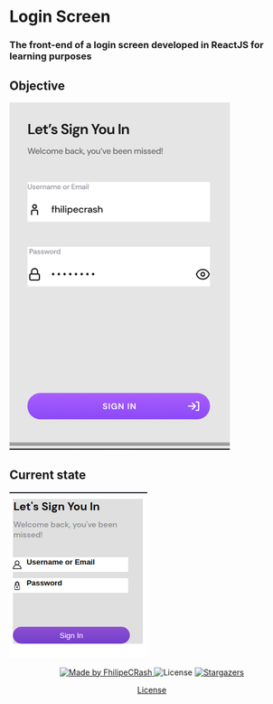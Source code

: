 # Login Screen

### The front-end of a login screen developed in ReactJS for learning purposes

## Objective
![objective](/artworks/objective.png)

## Current state
![current](/artworks/current.png)

<p align="center">
  <a href="https://github.com/FhilipeCrash">
    <img alt="Made by FhilipeCRash" src="https://img.shields.io/badge/made%20by-FhilipeCrash-%2304D361">
  </a>

  <img alt="License" src="https://img.shields.io/badge/license-MIT-%2304D361">

  <a href="https://github.com/FhilipeCrash/login-screen">
    <img alt="Stargazers" src="https://img.shields.io/github/stars/FhilipeCrash/login-screen?style=social">
  </a>
</p>

<p align="center">
  <a href="https://github.com/FhilipeCrash/login-screen/blob/master/LICENSE" target="_blank">License</a>
</p>
